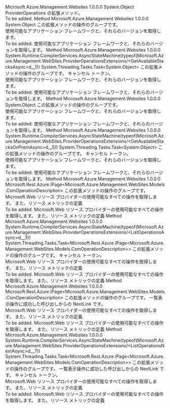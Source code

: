 <Type Name="ProviderOperationsExtensions" FullName="Microsoft.Azure.Management.WebSites.ProviderOperationsExtensions">
  <TypeSignature Language="C#" Value="public static class ProviderOperationsExtensions" />
  <TypeSignature Language="ILAsm" Value=".class public auto ansi abstract sealed beforefieldinit ProviderOperationsExtensions extends System.Object" />
  <TypeSignature Language="DocId" Value="T:Microsoft.Azure.Management.WebSites.ProviderOperationsExtensions" />
  <TypeSignature Language="VB.NET" Value="Public Module ProviderOperationsExtensions" />
  <TypeSignature Language="F#" Value="type ProviderOperationsExtensions = class" />
  <AssemblyInfo>
    <AssemblyName>Microsoft.Azure.Management.Websites</AssemblyName>
    <AssemblyVersion>1.0.0.0</AssemblyVersion>
  </AssemblyInfo>
  <Base>
    <BaseTypeName>System.Object</BaseTypeName>
  </Base>
  <Interfaces />
  <Docs>
    <summary>
            ProviderOperations の拡張メソッド。
            </summary>
    <remarks>To be added.</remarks>
  </Docs>
  <Members>
    <Member MemberName="GetAvailableStacks">
      <MemberSignature Language="C#" Value="public static object GetAvailableStacks (this Microsoft.Azure.Management.WebSites.IProviderOperations operations);" />
      <MemberSignature Language="ILAsm" Value=".method public static hidebysig object GetAvailableStacks(class Microsoft.Azure.Management.WebSites.IProviderOperations operations) cil managed" />
      <MemberSignature Language="DocId" Value="M:Microsoft.Azure.Management.WebSites.ProviderOperationsExtensions.GetAvailableStacks(Microsoft.Azure.Management.WebSites.IProviderOperations)" />
      <MemberSignature Language="VB.NET" Value="&lt;Extension()&gt;&#xA;Public Function GetAvailableStacks (operations As IProviderOperations) As Object" />
      <MemberSignature Language="F#" Value="static member GetAvailableStacks : Microsoft.Azure.Management.WebSites.IProviderOperations -&gt; obj" Usage="Microsoft.Azure.Management.WebSites.ProviderOperationsExtensions.GetAvailableStacks operations" />
      <MemberType>Method</MemberType>
      <AssemblyInfo>
        <AssemblyName>Microsoft.Azure.Management.Websites</AssemblyName>
        <AssemblyVersion>1.0.0.0</AssemblyVersion>
      </AssemblyInfo>
      <ReturnValue>
        <ReturnType>System.Object</ReturnType>
      </ReturnValue>
      <Parameters>
        <Parameter Name="operations" Type="Microsoft.Azure.Management.WebSites.IProviderOperations" RefType="this" />
      </Parameters>
      <Docs>
        <param name="operations">
            この拡張メソッドの操作のグループです。
            </param>
        <summary>
            使用可能なアプリケーション フレームワークと、それらのバージョンを取得します。
            </summary>
        <returns>To be added.</returns>
        <remarks>
            使用可能なアプリケーション フレームワークと、それらのバージョンを取得します。
            </remarks>
      </Docs>
    </Member>
    <Member MemberName="GetAvailableStacksAsync">
      <MemberSignature Language="C#" Value="public static System.Threading.Tasks.Task&lt;object&gt; GetAvailableStacksAsync (this Microsoft.Azure.Management.WebSites.IProviderOperations operations, System.Threading.CancellationToken cancellationToken = null);" />
      <MemberSignature Language="ILAsm" Value=".method public static hidebysig class System.Threading.Tasks.Task`1&lt;object&gt; GetAvailableStacksAsync(class Microsoft.Azure.Management.WebSites.IProviderOperations operations, valuetype System.Threading.CancellationToken cancellationToken) cil managed" />
      <MemberSignature Language="DocId" Value="M:Microsoft.Azure.Management.WebSites.ProviderOperationsExtensions.GetAvailableStacksAsync(Microsoft.Azure.Management.WebSites.IProviderOperations,System.Threading.CancellationToken)" />
      <MemberSignature Language="F#" Value="static member GetAvailableStacksAsync : Microsoft.Azure.Management.WebSites.IProviderOperations * System.Threading.CancellationToken -&gt; System.Threading.Tasks.Task&lt;obj&gt;" Usage="Microsoft.Azure.Management.WebSites.ProviderOperationsExtensions.GetAvailableStacksAsync (operations, cancellationToken)" />
      <MemberType>Method</MemberType>
      <AssemblyInfo>
        <AssemblyName>Microsoft.Azure.Management.Websites</AssemblyName>
        <AssemblyVersion>1.0.0.0</AssemblyVersion>
      </AssemblyInfo>
      <Attributes>
        <Attribute>
          <AttributeName>System.Runtime.CompilerServices.AsyncStateMachine(typeof(Microsoft.Azure.Management.WebSites.ProviderOperationsExtensions/&lt;GetAvailableStacksAsync&gt;d__1))</AttributeName>
        </Attribute>
      </Attributes>
      <ReturnValue>
        <ReturnType>System.Threading.Tasks.Task&lt;System.Object&gt;</ReturnType>
      </ReturnValue>
      <Parameters>
        <Parameter Name="operations" Type="Microsoft.Azure.Management.WebSites.IProviderOperations" RefType="this" />
        <Parameter Name="cancellationToken" Type="System.Threading.CancellationToken" />
      </Parameters>
      <Docs>
        <param name="operations">
            この拡張メソッドの操作のグループです。
            </param>
        <param name="cancellationToken">
            キャンセル トークン。
            </param>
        <summary>
            使用可能なアプリケーション フレームワークと、それらのバージョンを取得します。
            </summary>
        <returns>To be added.</returns>
        <remarks>
            使用可能なアプリケーション フレームワークと、それらのバージョンを取得します。
            </remarks>
      </Docs>
    </Member>
    <Member MemberName="GetAvailableStacksOnPrem">
      <MemberSignature Language="C#" Value="public static object GetAvailableStacksOnPrem (this Microsoft.Azure.Management.WebSites.IProviderOperations operations);" />
      <MemberSignature Language="ILAsm" Value=".method public static hidebysig object GetAvailableStacksOnPrem(class Microsoft.Azure.Management.WebSites.IProviderOperations operations) cil managed" />
      <MemberSignature Language="DocId" Value="M:Microsoft.Azure.Management.WebSites.ProviderOperationsExtensions.GetAvailableStacksOnPrem(Microsoft.Azure.Management.WebSites.IProviderOperations)" />
      <MemberSignature Language="VB.NET" Value="&lt;Extension()&gt;&#xA;Public Function GetAvailableStacksOnPrem (operations As IProviderOperations) As Object" />
      <MemberSignature Language="F#" Value="static member GetAvailableStacksOnPrem : Microsoft.Azure.Management.WebSites.IProviderOperations -&gt; obj" Usage="Microsoft.Azure.Management.WebSites.ProviderOperationsExtensions.GetAvailableStacksOnPrem operations" />
      <MemberType>Method</MemberType>
      <AssemblyInfo>
        <AssemblyName>Microsoft.Azure.Management.Websites</AssemblyName>
        <AssemblyVersion>1.0.0.0</AssemblyVersion>
      </AssemblyInfo>
      <ReturnValue>
        <ReturnType>System.Object</ReturnType>
      </ReturnValue>
      <Parameters>
        <Parameter Name="operations" Type="Microsoft.Azure.Management.WebSites.IProviderOperations" RefType="this" />
      </Parameters>
      <Docs>
        <param name="operations">
            この拡張メソッドの操作のグループです。
            </param>
        <summary>
            使用可能なアプリケーション フレームワークと、それらのバージョンを取得します。
            </summary>
        <returns>To be added.</returns>
        <remarks>
            使用可能なアプリケーション フレームワークと、それらのバージョンを取得します。
            </remarks>
      </Docs>
    </Member>
    <Member MemberName="GetAvailableStacksOnPremAsync">
      <MemberSignature Language="C#" Value="public static System.Threading.Tasks.Task&lt;object&gt; GetAvailableStacksOnPremAsync (this Microsoft.Azure.Management.WebSites.IProviderOperations operations, System.Threading.CancellationToken cancellationToken = null);" />
      <MemberSignature Language="ILAsm" Value=".method public static hidebysig class System.Threading.Tasks.Task`1&lt;object&gt; GetAvailableStacksOnPremAsync(class Microsoft.Azure.Management.WebSites.IProviderOperations operations, valuetype System.Threading.CancellationToken cancellationToken) cil managed" />
      <MemberSignature Language="DocId" Value="M:Microsoft.Azure.Management.WebSites.ProviderOperationsExtensions.GetAvailableStacksOnPremAsync(Microsoft.Azure.Management.WebSites.IProviderOperations,System.Threading.CancellationToken)" />
      <MemberSignature Language="F#" Value="static member GetAvailableStacksOnPremAsync : Microsoft.Azure.Management.WebSites.IProviderOperations * System.Threading.CancellationToken -&gt; System.Threading.Tasks.Task&lt;obj&gt;" Usage="Microsoft.Azure.Management.WebSites.ProviderOperationsExtensions.GetAvailableStacksOnPremAsync (operations, cancellationToken)" />
      <MemberType>Method</MemberType>
      <AssemblyInfo>
        <AssemblyName>Microsoft.Azure.Management.Websites</AssemblyName>
        <AssemblyVersion>1.0.0.0</AssemblyVersion>
      </AssemblyInfo>
      <Attributes>
        <Attribute>
          <AttributeName>System.Runtime.CompilerServices.AsyncStateMachine(typeof(Microsoft.Azure.Management.WebSites.ProviderOperationsExtensions/&lt;GetAvailableStacksOnPremAsync&gt;d__5))</AttributeName>
        </Attribute>
      </Attributes>
      <ReturnValue>
        <ReturnType>System.Threading.Tasks.Task&lt;System.Object&gt;</ReturnType>
      </ReturnValue>
      <Parameters>
        <Parameter Name="operations" Type="Microsoft.Azure.Management.WebSites.IProviderOperations" RefType="this" />
        <Parameter Name="cancellationToken" Type="System.Threading.CancellationToken" />
      </Parameters>
      <Docs>
        <param name="operations">
            この拡張メソッドの操作のグループです。
            </param>
        <param name="cancellationToken">
            キャンセル トークン。
            </param>
        <summary>
            使用可能なアプリケーション フレームワークと、それらのバージョンを取得します。
            </summary>
        <returns>To be added.</returns>
        <remarks>
            使用可能なアプリケーション フレームワークと、それらのバージョンを取得します。
            </remarks>
      </Docs>
    </Member>
    <Member MemberName="ListOperations">
      <MemberSignature Language="C#" Value="public static Microsoft.Rest.Azure.IPage&lt;Microsoft.Azure.Management.WebSites.Models.CsmOperationDescription&gt; ListOperations (this Microsoft.Azure.Management.WebSites.IProviderOperations operations);" />
      <MemberSignature Language="ILAsm" Value=".method public static hidebysig class Microsoft.Rest.Azure.IPage`1&lt;class Microsoft.Azure.Management.WebSites.Models.CsmOperationDescription&gt; ListOperations(class Microsoft.Azure.Management.WebSites.IProviderOperations operations) cil managed" />
      <MemberSignature Language="DocId" Value="M:Microsoft.Azure.Management.WebSites.ProviderOperationsExtensions.ListOperations(Microsoft.Azure.Management.WebSites.IProviderOperations)" />
      <MemberSignature Language="VB.NET" Value="&lt;Extension()&gt;&#xA;Public Function ListOperations (operations As IProviderOperations) As IPage(Of CsmOperationDescription)" />
      <MemberSignature Language="F#" Value="static member ListOperations : Microsoft.Azure.Management.WebSites.IProviderOperations -&gt; Microsoft.Rest.Azure.IPage&lt;Microsoft.Azure.Management.WebSites.Models.CsmOperationDescription&gt;" Usage="Microsoft.Azure.Management.WebSites.ProviderOperationsExtensions.ListOperations operations" />
      <MemberType>Method</MemberType>
      <AssemblyInfo>
        <AssemblyName>Microsoft.Azure.Management.Websites</AssemblyName>
        <AssemblyVersion>1.0.0.0</AssemblyVersion>
      </AssemblyInfo>
      <ReturnValue>
        <ReturnType>Microsoft.Rest.Azure.IPage&lt;Microsoft.Azure.Management.WebSites.Models.CsmOperationDescription&gt;</ReturnType>
      </ReturnValue>
      <Parameters>
        <Parameter Name="operations" Type="Microsoft.Azure.Management.WebSites.IProviderOperations" RefType="this" />
      </Parameters>
      <Docs>
        <param name="operations">
            この拡張メソッドの操作のグループです。
            </param>
        <summary>
            Microsoft.Web リソース プロバイダーの使用可能なすべての操作を取得します。 また、リソース メトリックの定義
            </summary>
        <returns>To be added.</returns>
        <remarks>
            Microsoft.Web リソース プロバイダーの使用可能なすべての操作を取得します。 また、リソース メトリックの定義
            </remarks>
      </Docs>
    </Member>
    <Member MemberName="ListOperationsAsync">
      <MemberSignature Language="C#" Value="public static System.Threading.Tasks.Task&lt;Microsoft.Rest.Azure.IPage&lt;Microsoft.Azure.Management.WebSites.Models.CsmOperationDescription&gt;&gt; ListOperationsAsync (this Microsoft.Azure.Management.WebSites.IProviderOperations operations, System.Threading.CancellationToken cancellationToken = null);" />
      <MemberSignature Language="ILAsm" Value=".method public static hidebysig class System.Threading.Tasks.Task`1&lt;class Microsoft.Rest.Azure.IPage`1&lt;class Microsoft.Azure.Management.WebSites.Models.CsmOperationDescription&gt;&gt; ListOperationsAsync(class Microsoft.Azure.Management.WebSites.IProviderOperations operations, valuetype System.Threading.CancellationToken cancellationToken) cil managed" />
      <MemberSignature Language="DocId" Value="M:Microsoft.Azure.Management.WebSites.ProviderOperationsExtensions.ListOperationsAsync(Microsoft.Azure.Management.WebSites.IProviderOperations,System.Threading.CancellationToken)" />
      <MemberSignature Language="F#" Value="static member ListOperationsAsync : Microsoft.Azure.Management.WebSites.IProviderOperations * System.Threading.CancellationToken -&gt; System.Threading.Tasks.Task&lt;Microsoft.Rest.Azure.IPage&lt;Microsoft.Azure.Management.WebSites.Models.CsmOperationDescription&gt;&gt;" Usage="Microsoft.Azure.Management.WebSites.ProviderOperationsExtensions.ListOperationsAsync (operations, cancellationToken)" />
      <MemberType>Method</MemberType>
      <AssemblyInfo>
        <AssemblyName>Microsoft.Azure.Management.Websites</AssemblyName>
        <AssemblyVersion>1.0.0.0</AssemblyVersion>
      </AssemblyInfo>
      <Attributes>
        <Attribute>
          <AttributeName>System.Runtime.CompilerServices.AsyncStateMachine(typeof(Microsoft.Azure.Management.WebSites.ProviderOperationsExtensions/&lt;ListOperationsAsync&gt;d__3))</AttributeName>
        </Attribute>
      </Attributes>
      <ReturnValue>
        <ReturnType>System.Threading.Tasks.Task&lt;Microsoft.Rest.Azure.IPage&lt;Microsoft.Azure.Management.WebSites.Models.CsmOperationDescription&gt;&gt;</ReturnType>
      </ReturnValue>
      <Parameters>
        <Parameter Name="operations" Type="Microsoft.Azure.Management.WebSites.IProviderOperations" RefType="this" />
        <Parameter Name="cancellationToken" Type="System.Threading.CancellationToken" />
      </Parameters>
      <Docs>
        <param name="operations">
            この拡張メソッドの操作のグループです。
            </param>
        <param name="cancellationToken">
            キャンセル トークン。
            </param>
        <summary>
            Microsoft.Web リソース プロバイダーの使用可能なすべての操作を取得します。 また、リソース メトリックの定義
            </summary>
        <returns>To be added.</returns>
        <remarks>
            Microsoft.Web リソース プロバイダーの使用可能なすべての操作を取得します。 また、リソース メトリックの定義
            </remarks>
      </Docs>
    </Member>
    <Member MemberName="ListOperationsNext">
      <MemberSignature Language="C#" Value="public static Microsoft.Rest.Azure.IPage&lt;Microsoft.Azure.Management.WebSites.Models.CsmOperationDescription&gt; ListOperationsNext (this Microsoft.Azure.Management.WebSites.IProviderOperations operations, string nextPageLink);" />
      <MemberSignature Language="ILAsm" Value=".method public static hidebysig class Microsoft.Rest.Azure.IPage`1&lt;class Microsoft.Azure.Management.WebSites.Models.CsmOperationDescription&gt; ListOperationsNext(class Microsoft.Azure.Management.WebSites.IProviderOperations operations, string nextPageLink) cil managed" />
      <MemberSignature Language="DocId" Value="M:Microsoft.Azure.Management.WebSites.ProviderOperationsExtensions.ListOperationsNext(Microsoft.Azure.Management.WebSites.IProviderOperations,System.String)" />
      <MemberSignature Language="VB.NET" Value="&lt;Extension()&gt;&#xA;Public Function ListOperationsNext (operations As IProviderOperations, nextPageLink As String) As IPage(Of CsmOperationDescription)" />
      <MemberSignature Language="F#" Value="static member ListOperationsNext : Microsoft.Azure.Management.WebSites.IProviderOperations * string -&gt; Microsoft.Rest.Azure.IPage&lt;Microsoft.Azure.Management.WebSites.Models.CsmOperationDescription&gt;" Usage="Microsoft.Azure.Management.WebSites.ProviderOperationsExtensions.ListOperationsNext (operations, nextPageLink)" />
      <MemberType>Method</MemberType>
      <AssemblyInfo>
        <AssemblyName>Microsoft.Azure.Management.Websites</AssemblyName>
        <AssemblyVersion>1.0.0.0</AssemblyVersion>
      </AssemblyInfo>
      <ReturnValue>
        <ReturnType>Microsoft.Rest.Azure.IPage&lt;Microsoft.Azure.Management.WebSites.Models.CsmOperationDescription&gt;</ReturnType>
      </ReturnValue>
      <Parameters>
        <Parameter Name="operations" Type="Microsoft.Azure.Management.WebSites.IProviderOperations" RefType="this" />
        <Parameter Name="nextPageLink" Type="System.String" />
      </Parameters>
      <Docs>
        <param name="operations">
            この拡張メソッドの操作のグループです。
            </param>
        <param name="nextPageLink">
            一覧表示操作に成功した呼び出しからの NextLink です。
            </param>
        <summary>
            Microsoft.Web リソース プロバイダーの使用可能なすべての操作を取得します。 また、リソース メトリックの定義
            </summary>
        <returns>To be added.</returns>
        <remarks>
            Microsoft.Web リソース プロバイダーの使用可能なすべての操作を取得します。 また、リソース メトリックの定義
            </remarks>
      </Docs>
    </Member>
    <Member MemberName="ListOperationsNextAsync">
      <MemberSignature Language="C#" Value="public static System.Threading.Tasks.Task&lt;Microsoft.Rest.Azure.IPage&lt;Microsoft.Azure.Management.WebSites.Models.CsmOperationDescription&gt;&gt; ListOperationsNextAsync (this Microsoft.Azure.Management.WebSites.IProviderOperations operations, string nextPageLink, System.Threading.CancellationToken cancellationToken = null);" />
      <MemberSignature Language="ILAsm" Value=".method public static hidebysig class System.Threading.Tasks.Task`1&lt;class Microsoft.Rest.Azure.IPage`1&lt;class Microsoft.Azure.Management.WebSites.Models.CsmOperationDescription&gt;&gt; ListOperationsNextAsync(class Microsoft.Azure.Management.WebSites.IProviderOperations operations, string nextPageLink, valuetype System.Threading.CancellationToken cancellationToken) cil managed" />
      <MemberSignature Language="DocId" Value="M:Microsoft.Azure.Management.WebSites.ProviderOperationsExtensions.ListOperationsNextAsync(Microsoft.Azure.Management.WebSites.IProviderOperations,System.String,System.Threading.CancellationToken)" />
      <MemberSignature Language="F#" Value="static member ListOperationsNextAsync : Microsoft.Azure.Management.WebSites.IProviderOperations * string * System.Threading.CancellationToken -&gt; System.Threading.Tasks.Task&lt;Microsoft.Rest.Azure.IPage&lt;Microsoft.Azure.Management.WebSites.Models.CsmOperationDescription&gt;&gt;" Usage="Microsoft.Azure.Management.WebSites.ProviderOperationsExtensions.ListOperationsNextAsync (operations, nextPageLink, cancellationToken)" />
      <MemberType>Method</MemberType>
      <AssemblyInfo>
        <AssemblyName>Microsoft.Azure.Management.Websites</AssemblyName>
        <AssemblyVersion>1.0.0.0</AssemblyVersion>
      </AssemblyInfo>
      <Attributes>
        <Attribute>
          <AttributeName>System.Runtime.CompilerServices.AsyncStateMachine(typeof(Microsoft.Azure.Management.WebSites.ProviderOperationsExtensions/&lt;ListOperationsNextAsync&gt;d__7))</AttributeName>
        </Attribute>
      </Attributes>
      <ReturnValue>
        <ReturnType>System.Threading.Tasks.Task&lt;Microsoft.Rest.Azure.IPage&lt;Microsoft.Azure.Management.WebSites.Models.CsmOperationDescription&gt;&gt;</ReturnType>
      </ReturnValue>
      <Parameters>
        <Parameter Name="operations" Type="Microsoft.Azure.Management.WebSites.IProviderOperations" RefType="this" />
        <Parameter Name="nextPageLink" Type="System.String" />
        <Parameter Name="cancellationToken" Type="System.Threading.CancellationToken" />
      </Parameters>
      <Docs>
        <param name="operations">
            この拡張メソッドの操作のグループです。
            </param>
        <param name="nextPageLink">
            一覧表示操作に成功した呼び出しからの NextLink です。
            </param>
        <param name="cancellationToken">
            キャンセル トークン。
            </param>
        <summary>
            Microsoft.Web リソース プロバイダーの使用可能なすべての操作を取得します。 また、リソース メトリックの定義
            </summary>
        <returns>To be added.</returns>
        <remarks>
            Microsoft.Web リソース プロバイダーの使用可能なすべての操作を取得します。 また、リソース メトリックの定義
            </remarks>
      </Docs>
    </Member>
  </Members>
</Type>